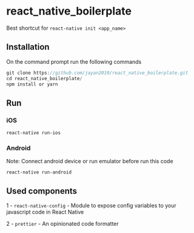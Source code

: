 # react_native_boilerplate
Best shortcut for `react-native init <app_name>`

## Installation
On the command prompt run the following commands
```js
git clone https://github.com/jayan2019/react_native_boilerplate.git
cd react_native_boilerplate/
npm install or yarn
```

## Run
### iOS
```react-native run-ios```

### Android
Note: Connect android device or run emulator before run this code

```react-native run-android```


## Used components
1 - `react-native-config` - Module to expose config variables to your javascript code in React Native	

2 - `prettier` - An opinionated code formatter
